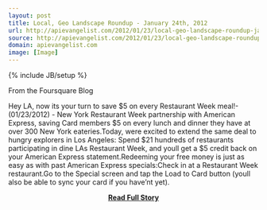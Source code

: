 ```yaml
---
layout: post
title: Local, Geo Landscape Roundup - January 24th, 2012
url: http://apievangelist.com/2012/01/23/local-geo-landscape-roundup-january-24th-2012/
source: http://apievangelist.com/2012/01/23/local-geo-landscape-roundup-january-24th-2012/
domain: apievangelist.com
image: [Image]
---
```

{% include JB/setup %}<p>From the Foursquare Blog

Hey LA, now its your turn to save $5 on every Restaurant Week meal!- (01/23/2012) - New York Restaurant Week partnership with American Express, saving Card members $5 on every lunch and dinner they have at over 300 New York eateries.Today, were excited to extend the same deal to hungry explorers in Los Angeles: Spend $21 hundreds of restaurants participating in dine LAs Restaurant Week, and youll get a $5 credit back on your American Express statement.Redeeming your free money is just as easy as with past American Express specials:Check in at a Restaurant Week restaurant.Go to the Special screen and tap the Load to Card button (youll also be able to sync your card if you have&rsquo;nt yet).</p>
<center><p><a href="http://apievangelist.com/2012/01/23/local-geo-landscape-roundup-january-24th-2012/" style='padding:25px; font-sze:18px; font-weight: bold;'>Read Full Story</a></p></center>
